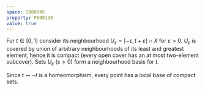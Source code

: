 ```yaml
---
space: S000045
property: P000130
value: true
---
```


For $t\in[0,1]$ consider its neighbourhood $U_\varepsilon=[-\varepsilon,t+\varepsilon]\cap X$ for $\varepsilon>0$.
$U_\varepsilon$ is covered by union of arbitrary neighbourhoods of its least and greatest element, hence
it is compact (every open cover has an at most two-element subcover). Sets $U_\varepsilon$ ($\varepsilon>0$) form a neighbourhood basis for $t$.

Since $t\mapsto -t$ is a homeomorphism, every point has a local base of compact sets.
